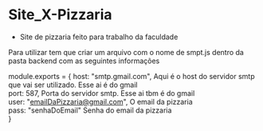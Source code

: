 # Site_X-Pizzaria
- Site de pizzaria feito para trabalho da faculdade

 
 Para utilizar tem que criar um arquivo com o nome de smpt.js dentro da pasta backend com as seguintes informações

 module.exports = {
    host: "smtp.gmail.com",   Aqui é o host do servidor smtp que vai ser utilizado. Esse ai é do gmail <br>
    port: 587,  Porta do servidor smtp. Esse ai tbm é do gmail <br>
    user: "emailDaPizzaria@gmail.com",  O email da pizzaria  <br>
    pass: "senhaDoEmail"  Senha do email da pizzaria <br>
}
